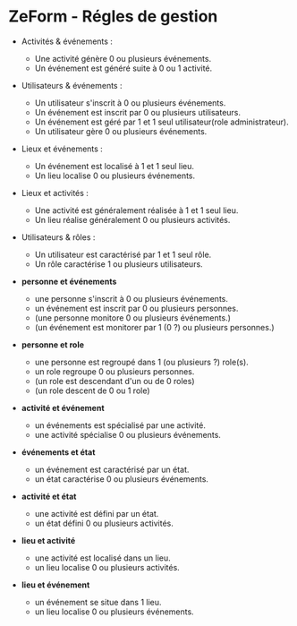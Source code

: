 ZeForm - Régles de gestion
============

- Activités & événements :
    - Une activité génère 0 ou plusieurs événements.
    - Un événement est généré suite à 0 ou 1 activité.
- Utilisateurs & événements :
    - Un utilisateur s'inscrit à 0 ou plusieurs événements.
    - Un événement est inscrit par 0 ou plusieurs utilisateurs.
    - Un événement est géré par 1 et 1 seul utilisateur(role administrateur).
    - Un utilisateur gère 0 ou plusieurs événements.
- Lieux et événements :
    - Un événement est localisé à 1 et 1 seul lieu.
    - Un lieu localise 0 ou plusieurs événements.
- Lieux et activités :
    - Une activité est généralement réalisée à 1 et 1 seul lieu.
    - Un lieu réalise généralement 0 ou plusieurs activités.
- Utilisateurs & rôles :
    - Un utilisateur est caractérisé par 1 et 1 seul rôle.
    - Un rôle caractérise 1 ou plusieurs utilisateurs.

- **personne et événements**
    - une personne s'inscrit à 0 ou plusieurs événements.
    - un événement est inscrit par 0 ou plusieurs personnes.
    - (une personne monitore 0 ou plusieurs événements.)
    - (un événement est monitorer par 1 (0 ?) ou plusieurs personnes.)

- **personne et role**
    - une personne est regroupé dans 1 (ou plusieurs ?) role(s).
    - un role regroupe 0 ou plusieurs personnes.
    - (un role est descendant d'un ou de 0 roles)
    - (un role descent de 0 ou 1 role)

- **activité et événement**
    - un événements est spécialisé par une activité.
    - une activité spécialise 0 ou plusieurs événements.

- **événements et état**
    - un événement est caractérisé par un état.
    - un état caractérise 0 ou plusieurs événements.

- **activité et état**
    - une activité est défini par un état.
    - un état défini 0 ou plusieurs activités.

- **lieu et activité**
    - une activité est localisé dans un lieu.
    - un lieu localise 0 ou plusieurs activités.

- **lieu et événement**
    - un événement se situe dans 1 lieu.
    - un lieu localise 0 ou plusieurs événements.
